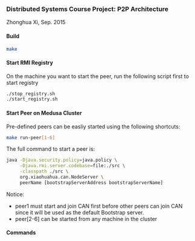 ### Distributed Systems Course Project: P2P Architecture
Zhonghua Xi, Sep. 2015

#### Build
```bash
make
```

#### Start RMI Registry
On the machine you want to start the peer, run the following script first to start registry 
```bash
./stop_registry.sh
./start_registry.sh
```

#### Start Peer on Medusa Cluster

Pre-defined peers can be easliy started using the following shortcuts:
```bash
make run-peer[1-6]
```

The full command to start a peer is:
```bash
java -Djava.security.policy=java.policy \
     -Djava.rmi.server.codebase=file:./src \
     -classpath ./src \
     org.xiaohuahua.can.NodeServer \
     peerName [bootstrapServerAddress bootstrapServerName]
```

Notice: 
* peer1 must start and join CAN first before other peers can join CAN since it will be used as the default Bootstrap server.
* peer[2-6] can be started from any machine in the cluster

#### Commands
